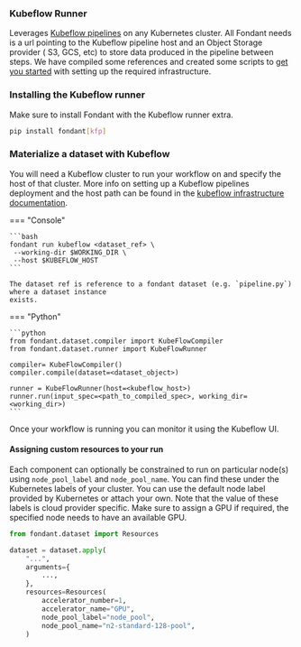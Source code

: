 ### Kubeflow Runner

Leverages [Kubeflow pipelines](https://www.kubeflow.org/docs/components/pipelines/v1/introduction/)
on any Kubernetes cluster.
All Fondant needs is a url pointing to the Kubeflow pipeline host and an Object Storage provider (
S3, GCS, etc) to store data produced in the pipeline between steps.
We have compiled some references and created some scripts
to [get you started](https://fondant.readthedocs.io/en/latest/infrastructure) with setting up the
required infrastructure.

### Installing the Kubeflow runner

Make sure to install Fondant with the Kubeflow runner extra.

```bash
pip install fondant[kfp]
```

### Materialize a dataset with Kubeflow

You will need a Kubeflow cluster to run your workflow on and specify the host of that cluster. More
info on setting up a Kubeflow pipelines deployment and the host path can be found in
the [kubeflow infrastructure documentation](kfp_infrastructure.md).

=== "Console"
    
    ```bash 
    fondant run kubeflow <dataset_ref> \
     --working-dir $WORKING_DIR \
     --host $KUBEFLOW_HOST
    ```
    
    The dataset ref is reference to a fondant dataset (e.g. `pipeline.py`) where a dataset instance
    exists.


=== "Python"
    
    ```python
    from fondant.dataset.compiler import KubeFlowCompiler
    from fondant.dataset.runner import KubeFlowRunner
    
    compiler= KubeFlowCompiler()
    compiler.compile(dataset=<dataset_object>)

    runner = KubeFlowRunner(host=<kubeflow_host>)
    runner.run(input_spec=<path_to_compiled_spec>, working_dir=<working_dir>)
    ```

Once your workflow is running you can monitor it using the Kubeflow UI.

#### Assigning custom resources to your run

Each component can optionally be constrained to run on particular node(s) using `node_pool_label`
and `node_pool_name`. You can find these under the Kubernetes labels of your cluster.
You can use the default node label provided by Kubernetes or attach your own. Note that the value of
these labels is cloud provider specific. Make sure to assign a GPU if required, the specified node
needs to
have an available GPU.

```python
from fondant.dataset import Resources

dataset = dataset.apply(
    "...",
    arguments={
        ...,
    },
    resources=Resources(
        accelerator_number=1,
        accelerator_name="GPU",
        node_pool_label="node_pool",
        node_pool_name="n2-standard-128-pool",
    )
```